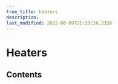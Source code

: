 ```yaml
---
tree_title: heaters
description: 
last_modified: 2022-06-09T21:23:28.2328
---
```


# Heaters

## Contents
